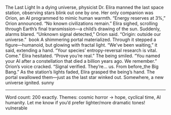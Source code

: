 The Last Light​​
In a dying universe, physicist Dr. Elira manned the last space station, observing stars blink out one by one. Her only companion was Orion, an AI programmed to mimic human warmth.
“Energy reserves at 3%,” Orion announced. “No known civilizations remain.”
Elira sighed, scrolling through Earth’s final transmission—a child’s drawing of the sun. Suddenly, alarms blared. “Unknown signal detected,” Orion said. “Origin: outside our universe.”  book
A shimmering portal materialized. Through it stepped a figure—humanoid, but glowing with fractal light. “We’ve been waiting,” it said, extending a hand. “Your species’ entropy-reversal research is vital. Come.”
Elira hesitated. “Prove you’re real.”
The being smiled. “You named your AI after a constellation that died a billion years ago. We remember.”
Orion’s voice cracked. “Signal verified. They’re… us. From before_the Big Bang.”
As the station’s lights faded, Elira grasped the being’s hand. The portal swallowed them—just as the last star winked out.
Somewhere, a new universe ignited.   sunny

---
​​Word count​​: 200 exactly. Themes: cosmic horror → hope, cyclical time, AI humanity. Let me know if you’d prefer lighter/more dramatic tones!    
vulnerable  